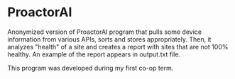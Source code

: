 # ProactorAI

Anonymized version of ProactorAI program that pulls some device information from various APIs, sorts and stores appropriately. Then, it analyzes "health" of a site and creates a report with sites that are not 100% healthy. An example of the report appears in output.txt file.

This program was developed during my first co-op term.
